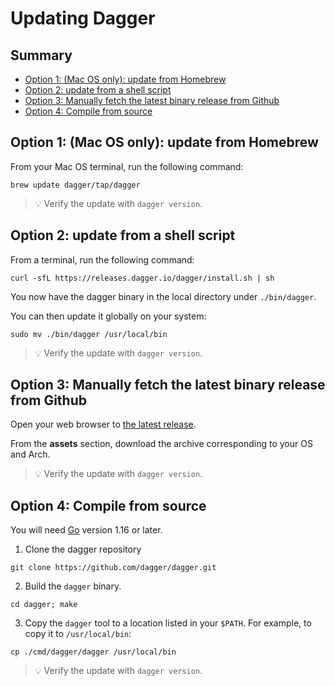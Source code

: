 # Updating Dagger

## Summary
 - [Option 1: (Mac OS only): update from Homebrew](#option-1--mac-os-only---update-from-homebrew)
 - [Option 2: update from a shell script](#option-2--update-from-a-shell-script)
 - [Option 3: Manually fetch the latest binary release from Github](#option-3--manually-fetch-the-latest-binary-release-from-github)
 - [Option 4: Compile from source](#option-4--compile-from-source)

## Option 1: (Mac OS only): update from Homebrew

From your Mac OS terminal, run the following command:

```shell
brew update dagger/tap/dagger
```

> :bulb: Verify the update with `dagger version`.

## Option 2: update from a shell script

From a terminal, run the following command:

```shell
curl -sfL https://releases.dagger.io/dagger/install.sh | sh
```

You now have the dagger binary in the local directory under `./bin/dagger`.

You can then update it globally on your system:

```shell
sudo mv ./bin/dagger /usr/local/bin
```

> :bulb: Verify the update with `dagger version`.

## Option 3: Manually fetch the latest binary release from Github

Open your web browser to [the latest release](https://github.com/dagger/dagger/releases/latest).

From the **assets** section, download the archive corresponding to your OS and Arch.

> :bulb: Verify the update with `dagger version`.

## Option 4: Compile from source

You will need [Go](https://golang.org) version 1.16 or later.

1. Clone the dagger repository

```shell
git clone https://github.com/dagger/dagger.git
```

2. Build the `dagger` binary.

```shell
cd dagger; make
```

3. Copy the `dagger` tool to a location listed in your `$PATH`. For example, to copy it to `/usr/local/bin`:

```shell
cp ./cmd/dagger/dagger /usr/local/bin
```

> :bulb: Verify the update with `dagger version`.